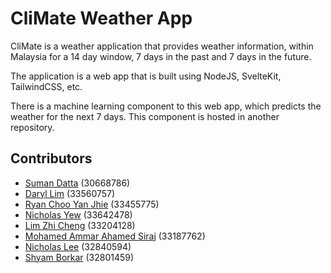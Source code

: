 # CliMate Weather App

CliMate is a weather application that provides weather information, within Malaysia for a 14 day window, 7 days in the past and 7 days in the future.

The application is a web app that is built using NodeJS, SvelteKit, TailwindCSS, etc.

There is a machine learning component to this web app, which predicts the weather for the next 7 days. This component is hosted in another repository.

## Contributors

- [Suman Datta](mailto:sdat0004@student.monash.edu) (30668786)
- [Daryl Lim](dlim0036@student.monash.edu) (33560757)
- [Ryan Choo Yan Jhie](rcho0046@student.monash.edu) (33455775)
- [Nicholas Yew](nyew0001@student.monash.edu) (33642478)
- [Lim Zhi Cheng](zlim0052@student.monash.edu) (33204128)
- [Mohamed Ammar Ahamed Siraj](amoh0157@student.monash.edu) (33187762)
- [Nicholas Lee](nlee0060@student.monash.edu) (32840594)
- [Shyam Borkar](sbor0018@student.monash.edu) (32801459)
